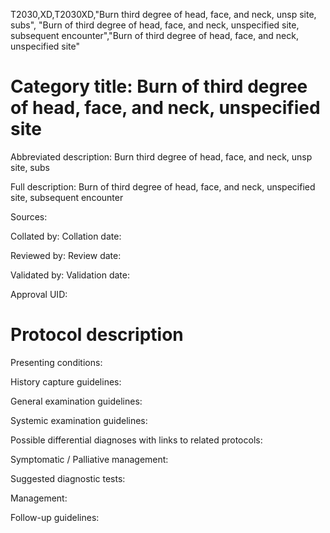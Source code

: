 T2030,XD,T2030XD,"Burn third degree of head, face, and neck, unsp site, subs", "Burn of third degree of head, face, and neck, unspecified site, subsequent encounter","Burn of third degree of head, face, and neck, unspecified site"
# Category title: Burn of third degree of head, face, and neck, unspecified site

Abbreviated description: Burn third degree of head, face, and neck, unsp site, subs

Full description: Burn of third degree of head, face, and neck, unspecified site, subsequent encounter

Sources:

Collated by:
Collation date:

Reviewed by:
Review date:

Validated by:
Validation date:

Approval UID:

# Protocol description

Presenting conditions:

History capture guidelines:

General examination guidelines:

Systemic examination guidelines:

Possible differential diagnoses with links to related protocols:

Symptomatic / Palliative management:

Suggested diagnostic tests:

Management:

Follow-up guidelines:
